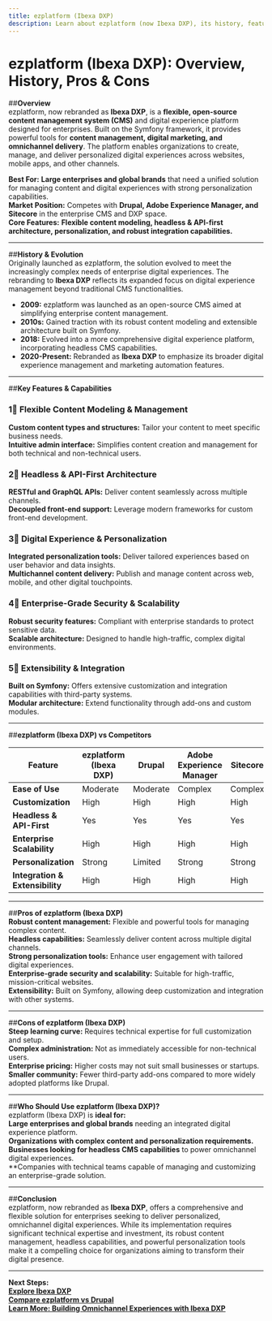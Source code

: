 ```yaml
---
title: ezplatform (Ibexa DXP)
description: Learn about ezplatform (now Ibexa DXP), its history, features, and how it compares to other CMS platforms.
---
```


# **ezplatform (Ibexa DXP): Overview, History, Pros & Cons**

##**Overview**  
ezplatform, now rebranded as **Ibexa DXP**, is a **flexible, open-source content management system (CMS)** and digital experience platform designed for enterprises. Built on the Symfony framework, it provides powerful tools for **content management, digital marketing, and omnichannel delivery**. The platform enables organizations to create, manage, and deliver personalized digital experiences across websites, mobile apps, and other channels.

 **Best For:** **Large enterprises and global brands** that need a unified solution for managing content and digital experiences with strong personalization capabilities.  
 **Market Position:** Competes with **Drupal, Adobe Experience Manager, and Sitecore** in the enterprise CMS and DXP space.  
 **Core Features:** **Flexible content modeling, headless & API-first architecture, personalization, and robust integration capabilities.**

---

##**History & Evolution**  
Originally launched as ezplatform, the solution evolved to meet the increasingly complex needs of enterprise digital experiences. The rebranding to **Ibexa DXP** reflects its expanded focus on digital experience management beyond traditional CMS functionalities.

- **2009:** ezplatform was launched as an open-source CMS aimed at simplifying enterprise content management.  
- **2010s:** Gained traction with its robust content modeling and extensible architecture built on Symfony.  
- **2018:** Evolved into a more comprehensive digital experience platform, incorporating headless CMS capabilities.  
- **2020-Present:** Rebranded as **Ibexa DXP** to emphasize its broader digital experience management and marketing automation features.

---

##**Key Features & Capabilities**

### **1⃣ Flexible Content Modeling & Management**  
 **Custom content types and structures:** Tailor your content to meet specific business needs.  
 **Intuitive admin interface:** Simplifies content creation and management for both technical and non-technical users.

### **2⃣ Headless & API-First Architecture**  
 **RESTful and GraphQL APIs:** Deliver content seamlessly across multiple channels.  
 **Decoupled front-end support:** Leverage modern frameworks for custom front-end development.

### **3⃣ Digital Experience & Personalization**  
 **Integrated personalization tools:** Deliver tailored experiences based on user behavior and data insights.  
 **Multichannel content delivery:** Publish and manage content across web, mobile, and other digital touchpoints.

### **4⃣ Enterprise-Grade Security & Scalability**  
 **Robust security features:** Compliant with enterprise standards to protect sensitive data.  
 **Scalable architecture:** Designed to handle high-traffic, complex digital environments.

### **5⃣ Extensibility & Integration**  
 **Built on Symfony:** Offers extensive customization and integration capabilities with third-party systems.  
 **Modular architecture:** Extend functionality through add-ons and custom modules.

---

##**ezplatform (Ibexa DXP) vs Competitors**

| Feature                   | ezplatform (Ibexa DXP) | Drupal           | Adobe Experience Manager | Sitecore         |
|---------------------------|------------------------|------------------|--------------------------|------------------|
| **Ease of Use**           |  Moderate             |  Moderate       |  Complex               |  Complex        |
| **Customization**         |  High                |  High          |  High                  |  High          |
| **Headless & API-First**  |  Yes                 |  Yes           |  Yes                   |  Yes           |
| **Enterprise Scalability**|  High               |  High          |  High                  |  High          |
| **Personalization**       |  Strong              |  Limited       |  Strong                |  Strong        |
| **Integration & Extensibility** |  High         |  High          |  High                  |  High          |

---

##**Pros of ezplatform (Ibexa DXP)**  
 **Robust content management:** Flexible and powerful tools for managing complex content.  
 **Headless capabilities:** Seamlessly deliver content across multiple digital channels.  
 **Strong personalization tools:** Enhance user engagement with tailored digital experiences.  
 **Enterprise-grade security and scalability:** Suitable for high-traffic, mission-critical websites.  
 **Extensibility:** Built on Symfony, allowing deep customization and integration with other systems.

---

##**Cons of ezplatform (Ibexa DXP)**  
 **Steep learning curve:** Requires technical expertise for full customization and setup.  
 **Complex administration:** Not as immediately accessible for non-technical users.  
 **Enterprise pricing:** Higher costs may not suit small businesses or startups.  
 **Smaller community:** Fewer third-party add-ons compared to more widely adopted platforms like Drupal.

---

##**Who Should Use ezplatform (Ibexa DXP)?**  
ezplatform (Ibexa DXP) is **ideal for:**  
 **Large enterprises and global brands** needing an integrated digital experience platform.  
 **Organizations with complex content and personalization requirements.**  
 **Businesses looking for headless CMS capabilities** to power omnichannel digital experiences.  
 **Companies with technical teams capable of managing and customizing an enterprise-grade solution.

---

##**Conclusion**  
ezplatform, now rebranded as **Ibexa DXP**, offers a comprehensive and flexible solution for enterprises seeking to deliver personalized, omnichannel digital experiences. While its implementation requires significant technical expertise and investment, its robust content management, headless capabilities, and powerful personalization tools make it a compelling choice for organizations aiming to transform their digital presence.

---

 **Next Steps:**  
 **[Explore Ibexa DXP](https://ibexa.co/)**  
 **[Compare ezplatform vs Drupal](#)**  
 **[Learn More: Building Omnichannel Experiences with Ibexa DXP](#)**
